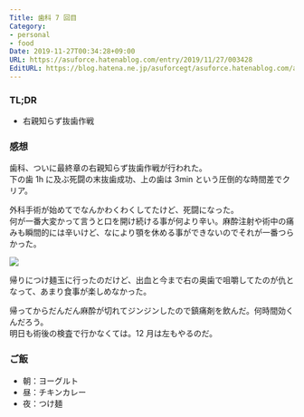 ```yaml
---
Title: 歯科 7 回目
Category:
- personal
- food
Date: 2019-11-27T00:34:28+09:00
URL: https://asuforce.hatenablog.com/entry/2019/11/27/003428
EditURL: https://blog.hatena.ne.jp/asuforcegt/asuforce.hatenablog.com/atom/entry/26006613471898874
---
```


### TL;DR

- 右親知らず抜歯作戦

###  感想

歯科、ついに最終章の右親知らず抜歯作戦が行われた。  
下の歯 1h に及ぶ死闘の末抜歯成功、上の歯は 3min という圧倒的な時間差でクリア。

外科手術が始めてでなんかわくわくしてたけど、死闘になった。  
何が一番大変かって言うと口を開け続ける事が何より辛い。麻酔注射や術中の痛みも瞬間的には辛いけど、なにより顎を休める事ができないのでそれが一番つらかった。

<span itemtype="http://schema.org/Photograph" itemscope="itemscope"><img class="magnifiable" src="https://lh3.googleusercontent.com/-leveM4a4TN0/Xd0__wUkp4I/AAAAAAABCYI/umXpnd9dCL0oo4TpWZ8anPds5JS1q7PLQCE0YBhgL/s1200/IMG_0331.HEIC" itemprop="image"></span>

帰りにつけ麺玉に行ったのだけど、出血と今まで右の奥歯で咀嚼してたのが仇となって、あまり食事が楽しめなかった。

帰ってからだんだん麻酔が切れてジンジンしたので鎮痛剤を飲んだ。何時間効くんだろう。  
明日も術後の検査で行かなくては。12 月は左もやるのだ。

### ご飯

- 朝：ヨーグルト
- 昼：チキンカレー
- 夜：つけ麺
